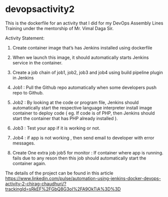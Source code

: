 # devopsactivity2
This is the dockerfile for an activity that I did for my DevOps Assembly Lines Training under the mentorship of Mr. Vimal Daga Sir.

Activity Statement:
1. Create container image that’s has Jenkins installed using dockerfile 

2. When we launch this image, it should automatically starts Jenkins service in the container.

3. Create a job chain of job1, job2, job3 and job4 using build pipeline plugin in Jenkins 

4. Job1 : Pull the Github repo automatically when some developers push repo to Github.

5. Job2 : By looking at the code or program file, Jenkins should automatically start the respective language interpreter install image container to deploy code ( eg. If code is of PHP, then Jenkins should start the container that has PHP already installed ).

6. Job3 : Test your app if it is working or not.

7. Job4 : if app is not working , then send email to developer with error messages.

8. Create One extra job job5 for monitor : If container where app is running. fails due to any reson then this job should automatically start the container again.


The details of the project can be found in this article 
https://www.linkedin.com/pulse/automation-using-jenkins-docker-devops-activity-2-chirag-chaudhuri/?trackingId=sRkEF%2FGbQ8G3oI%2FA9OkTiA%3D%3D
